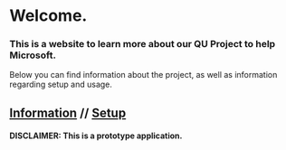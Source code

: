 # Welcome.

### This is a website to learn more about our QU Project to help Microsoft.

Below you can find information about the project, as well as information regarding setup and usage.

## [Information](https://aidenrosen.github.io/HelpMicrosoft/projectDescription) //  [Setup](https://aidenrosen.github.io/HelpMicrosoft/setup)

#### DISCLAIMER: This is a prototype application.
